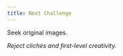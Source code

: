 ```yaml
---
title: Next Challenge
---
```


Seek original images.

​_Reject clichés and first-level creativity._

